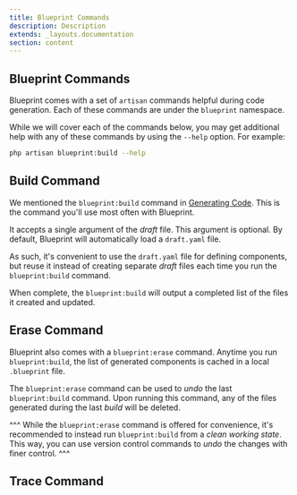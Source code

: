 ```yaml
---
title: Blueprint Commands
description: Description
extends: _layouts.documentation
section: content
---
```

## Blueprint Commands
Blueprint comes with a set of `artisan` commands helpful during code generation. Each of these commands are under the `blueprint` namespace.

While we will cover each of the commands below, you may get additional help with any of these commands by using the `--help` option. For example:

```sh
php artisan blueprint:build --help
```

## Build Command
We mentioned the `blueprint:build` command in [Generating Code](). This is the command you'll use most often with Blueprint.

It accepts a single argument of the _draft_ file. This argument is optional. By default, Blueprint will automatically load a `draft.yaml` file.

As such, it's convenient to use the `draft.yaml` file for defining components, but reuse it instead of creating separate _draft_ files each time you run the `blueprint:build` command.

When complete, the `blueprint:build` will output a completed list of the files it created and updated.

## Erase Command
Blueprint also comes with a `blueprint:erase` command. Anytime you run `blueprint:build`, the list of generated components is cached in a local `.blueprint` file.

The `blueprint:erase` command can be used to _undo_ the last `blueprint:build` command. Upon running this command, any of the files generated during the last _build_ will be deleted.

^^^
While the `blueprint:erase` command is offered for convenience, it's recommended to instead run `blueprint:build` from a _clean working state_. This way, you can use version control commands to _undo_ the changes with finer control.
^^^

## Trace Command
